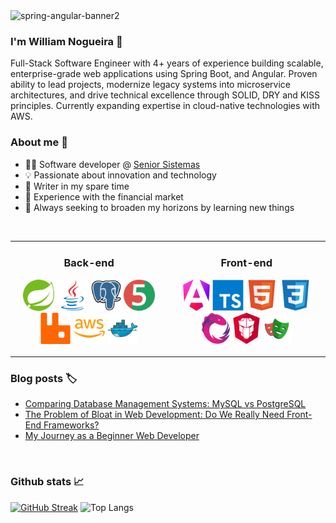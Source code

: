 <img width="1472" height="505" alt="spring-angular-banner2" src="https://github.com/user-attachments/assets/2524dd28-395b-4cb9-90b8-1d15c182e8c0" />

### I'm William Nogueira 👋

Full-Stack Software Engineer with 4+ years of experience building scalable, enterprise-grade web applications using Spring Boot, and Angular. Proven ability to lead projects, modernize legacy systems into microservice architectures, and drive technical excellence through SOLID, DRY and KISS principles. Currently expanding expertise in cloud-native technologies with AWS.

### About me 🚀

- 👩‍💻 Software developer @ <a href="https://www.senior.com.br/" target="_blank">Senior Sistemas</a>
- 💡 Passionate about innovation and technology
- 🌟 Writer in my spare time
- 💼 Experience with the financial market
- 🎯 Always seeking to broaden my horizons by learning new things

<br>

<table align="center">
<td valign="top" width="460px">
  <h3 align="center">Back-end</h3>
  <p align="center"> 
    <img src="https://raw.githubusercontent.com/devicons/devicon/master/icons/spring/spring-original.svg" alt="Spring" title="Spring Boot" width="50" height="50"/>
    <img src="https://raw.githubusercontent.com/devicons/devicon/master/icons/java/java-original.svg" alt="Java" title="Java" width="50" height="50"/>
    <img src="https://raw.githubusercontent.com/devicons/devicon/master/icons/postgresql/postgresql-original.svg" alt="PostgreSQL" title="PostgreSQL" width="50" height="50"/>
    <img src="https://raw.githubusercontent.com/devicons/devicon/master/icons/junit/junit-original.svg" alt="JUnit" title="JUnit" width="50" height="50"/>
    <img src="https://raw.githubusercontent.com/devicons/devicon/master/icons/rabbitmq/rabbitmq-original.svg" alt="RabbitMQ" title="RabbitMQ" width="50" height="50"/>
    <img src="https://raw.githubusercontent.com/devicons/devicon/master/icons/amazonwebservices/amazonwebservices-plain-wordmark.svg" alt="AWS" title="AWS" width="50" height="50"/>
    <img src="https://raw.githubusercontent.com/devicons/devicon/master/icons/docker/docker-original.svg" alt="Docker" title="Docker" width="50" height="50"/>
  </p>
</td>
<td valign="top" width="460px">
<h3 align="center">Front-end</h3>
<p align="center">
    <img src="https://raw.githubusercontent.com/devicons/devicon/master/icons/angular/angular-original.svg" alt="Angular" title="Angular" width="45" height="50"/>
    <img src="https://raw.githubusercontent.com/devicons/devicon/master/icons/typescript/typescript-original.svg" alt="Typescript" title="Typescript" width="50" height="50"/>
    <img src="https://raw.githubusercontent.com/devicons/devicon/master/icons/html5/html5-original.svg" alt="HTML5" title="HTML5" width="50" height="50"/>  
    <img src="https://raw.githubusercontent.com/devicons/devicon/master/icons/css3/css3-original.svg" alt="CSS3" title="CSS3" width="50" height="50"/>  
    <img src="https://raw.githubusercontent.com/devicons/devicon/master/icons/rxjs/rxjs-original.svg" alt="RxJs" title="RxJs" width="45" height="50"/>
    <img src="https://raw.githubusercontent.com/devicons/devicon/master/icons/primeng/primeng-original.svg" alt="PrimeNg" title="PrimeNg" width="45" height="50"/>
    <img src="https://raw.githubusercontent.com/devicons/devicon/master/icons/playwright/playwright-original.svg" alt="Playwright" title="Playwright" width="45" height="50"/>
 </p>
</td>
</tr></table>

### Blog posts 🏷
- <a href="https://dev.to/williamnogueira/comparing-rdbms-mysql-vs-postgresql-5515" target="_blank">Comparing Database Management Systems: MySQL vs PostgreSQL</a>
- <a href="https://dev.to/williamnogueira/the-problem-of-bloat-in-web-development-do-we-really-need-front-end-frameworks-14ma" target="_blank">The Problem of Bloat in Web Development: Do We Really Need Front-End Frameworks?</a>
- <a href="https://dev.to/williamnogueira/my-journey-as-a-beginner-web-developer-4e1k" target="_blank">My Journey as a Beginner Web Developer</a>

<br>

### Github stats 📈
[![GitHub Streak](https://streak-stats.demolab.com/?user=William-Nogueira&locale=pt_BR&theme=github-dark-blue)](https://git.io/streak-stats)
![Top Langs](https://github-readme-stats.vercel.app/api/top-langs/?username=William-Nogueira&layout=compact&theme=github_dark)

